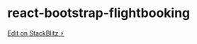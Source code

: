 # react-bootstrap-flightbooking

[Edit on StackBlitz ⚡️](https://stackblitz.com/edit/react-bootstrap-flightbooking)